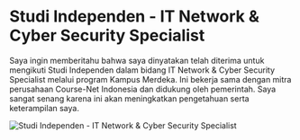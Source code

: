 # Studi Independen - IT Network &amp; Cyber Security Specialist

Saya ingin memberitahu bahwa saya dinyatakan telah diterima untuk mengikuti Studi Independen dalam bidang IT Network & Cyber Security Specialist melalui program Kampus Merdeka. Ini bekerja sama dengan mitra perusahaan Course-Net Indonesia dan didukung oleh pemerintah. Saya sangat senang karena ini akan meningkatkan pengetahuan serta keterampilan saya.

![Studi Independen - IT Network &amp; Cyber Security Specialist](https://github.com/alphaprimagalatheoqallbu/studiindependen/assets/161004785/de7725dc-144c-4c32-a9a0-467a89c932a9)

